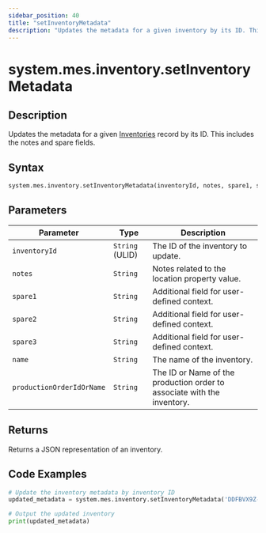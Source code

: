 ```yaml
---
sidebar_position: 40
title: "setInventoryMetadata"
description: "Updates the metadata for a given inventory by its ID. This includes the notes and spare fields."
---
```


# system.mes.inventory.setInventoryMetadata

## Description

Updates the metadata for a given [Inventories](../../data-model/inventory-model/inventory) record by its ID.
This includes the notes and spare fields.

## Syntax

```python
system.mes.inventory.setInventoryMetadata(inventoryId, notes, spare1, spare2, spare3, name, productionOrderIdOrName)
```

## Parameters

| Parameter                 | Type           | Description                                                             |
|---------------------------| -------------- |-------------------------------------------------------------------------|
| `inventoryId`             | `String` (ULID) | The ID of the inventory to update.                                      |
| `notes`                   | `String`       | Notes related to the location property value.                           |
| `spare1`                  | `String`       | Additional field for user-defined context.                              |
| `spare2`                  | `String`       | Additional field for user-defined context.                              |
| `spare3`                  | `String`       | Additional field for user-defined context.                              |
| `name`                    | `String`       | The name of the inventory.                                              |
| `productionOrderIdOrName` | `String`| The ID or Name of the production order to associate with the inventory. |

## Returns

Returns a JSON representation of an inventory.

## Code Examples

```python
# Update the inventory metadata by inventory ID
updated_metadata = system.mes.inventory.setInventoryMetadata('DDFBVX9Z-01JDTF12WX-8277CPVM', None, '1732833681021216', None, None, None, None)

# Output the updated inventory
print(updated_metadata)
```
